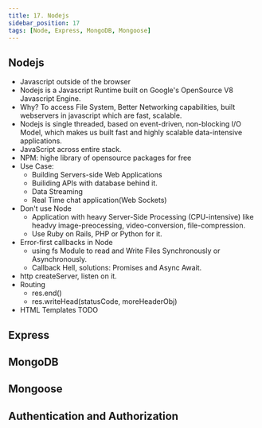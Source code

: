 ```yaml
---
title: 17. Nodejs
sidebar_position: 17
tags: [Node, Express, MongoDB, Mongoose]
---
```


## Nodejs

- Javascript outside of the browser
- Nodejs is a Javascript Runtime built on Google's OpenSource V8 Javascript Engine.
- Why? To access File System, Better Networking capabilities, built webservers in javascript which are fast, scalable.
- Nodejs is single threaded, based on event-driven, non-blocking I/O Model, which makes us built fast and highly scalable data-intensive applications.
- JavaScript across entire stack.
- NPM: highe library of opensource packages for free
- Use Case:
  - Building Servers-side Web Applications
  - Builiding APIs with database behind it.
  - Data Streaming
  - Real Time chat application(Web Sockets)
- Don't use Node
  - Application with heavy Server-Side Processing (CPU-intensive) like headvy image-preocessing, video-conversion, file-compression.
  - Use Ruby on Rails, PHP or Python for it.
- Error-first callbacks in Node
  - using fs Module to read and Write Files Synchronously or Asynchronously.
  - Callback Hell, solutions: Promises and Async Await.
- http createServer, listen on it.
- Routing
  - res.end()
  - res.writeHead(statusCode, moreHeaderObj)
- HTML Templates TODO

## Express

## MongoDB

## Mongoose

## Authentication and Authorization